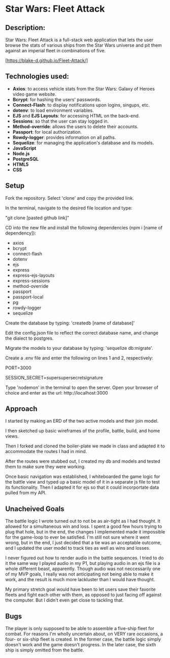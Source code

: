 # **Star Wars: Fleet Attack**
## Description:

Star Wars: Fleet Attack is a full-stack web application that lets the user browse the stats of various ships from the Star Wars universe and pit them against an imperial fleet in combinations of five.

[https://blake-d.github.io/Fleet-Attack/]

## Technologies used:

- **Axios**: to access vehicle stats from the Star Wars: Galaxy of Heroes video game website. 
- **Bcrypt**: for hashing the users' passwords.
- **Connect-Flash**: to display notifications upon logins, singups, etc.
- **dotenv**: to load environment variables.
- **EJS** and **EJS Layouts**: for accessing HTML on the back-end.
- **Sessions**: so that the user can stay logged in.
- **Method-override**: allows the users to delete their accounts.
- **Passport**: for local authorization.
- **Rowdy-logger**: provides information on all paths.
- **Sequelize**: for managing the application's database and its models.
- **JavaScript**
- **Node.js**
- **PostgreSQL**
- **HTML5**
- **CSS**

## **Setup**

Fork the repository. Select 'clone' and copy the provided link. 

In the terminal, navigate to the desired file location and type:

"git clone [pasted github link]"

CD into the new file and install the following dependencies (npm i [name of dependency]): 
- axios
- bcrypt
- connect-flash
- dotenv
- ejs
- express
- express-ejs-layouts
- express-sessions
- method-override
- passport
- passport-local
- pg
- rowdy-logger
- sequelize

Create the database by typing: 'createdb [name of database]'

Edit the config.json file to reflect the correct database name, and change the dialect to postgres.

Migrate the models to your database by typing: 'sequelize db:migrate'.

Create a .env file and enter the following on lines 1 and 2, respectively:

PORT=3000

SESSION_SECRET=supersupersecretsignature

Type 'nodemon' in the terminal to open the server. Open your browser of choice and enter as the url: http://localhost:3000

## Approach

I started by making an ERD of the two active models and their join model. 

I then sketched up basic wireframes of the profile, battle, build, and home views.

Then I forked and cloned the boiler-plate we made in class and adapted it to accommodate the routes I had in mind.

After the routes were stubbed out, I created my db and models and tested them to make sure they were working.

Once basic navigation was established, I whiteboarded the game logic for the battle view and typed up a basic model of it in a separate js file to test its functionality. Then I adapted it for ejs so that it could incorportate data pulled from my API.

## **Unacheived Goals**

The battle logic I wrote turned out to not be as air-tight as I had thought. It allowed for a simultaneous win and loss. I spent a good few hours trying to plug that hole, but in the end, the changes I implemented made it impossible for the game-loop to ever be satisfied. I'm still not sure where it went wrong, but in the end, I just decided that a tie was an acceptable outcome, and I updated the user model to track ties as well as wins and losses.

I never figured out how to render audio in the battle sequences. I tried to do it the same way I played audio in my P1, but playing audio in an ejs file is a whole different beast, apparently. Though audio was not neccessarily one of my MVP goals, I really was not anticipating not being able to make it work, and the result is much more lackluster than I would have thought.

My primary stretch goal would have been to let users save their favorite fleets and fight each other with them, as opposed to just facing off against the computer. But I didn't even get close to tackling that.

## **Bugs**

The player is only supposed to be able to assemble a five-ship fleet for combat. For reasons I'm wholly uncertain about, on VERY rare occasions, a four- or six-ship fleet is created. In the former case, the battle logic simply doesn't work and the game doesn't progress. In the later case, the sixth ship is simply omitted from the battle.